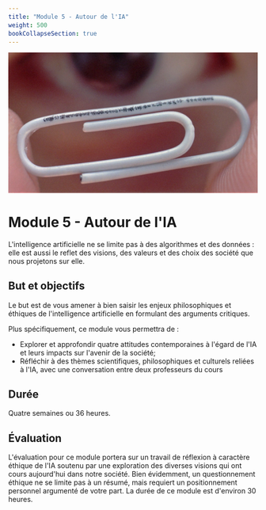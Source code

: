 ```yaml
---
title: "Module 5 - Autour de l'IA"
weight: 500
bookCollapseSection: true
---
```


![](/images/paperclip2.jpg)

# Module 5 - Autour de l'IA

L'intelligence artificielle ne se limite pas à des algorithmes et des
données : elle est aussi le reflet des visions, des valeurs et des choix des
société que nous projetons sur elle.

## But et objectifs

Le but est de vous amener à bien saisir les enjeux philosophiques et éthiques de
l'intelligence artificielle en formulant des arguments critiques.

Plus spécifiquement, ce module vous permettra de :

* Explorer et approfondir quatre attitudes contemporaines à l'égard de l'IA et leurs impacts sur l'avenir de la société;
* Réfléchir à des thèmes scientifiques, philosophiques et culturels reliées à l'IA, avec une conversation entre deux professeurs du cours

## Durée 

Quatre semaines ou 36 heures.

## Évaluation

L'évaluation pour ce module portera sur un travail de réflexion à caractère
éthique de l'IA soutenu par une exploration des diverses visions qui ont cours
aujourd'hui dans notre société. Bien évidemment, un questionnement éthique ne se
limite pas à un résumé, mais requiert un positionnement personnel argumenté de
votre part. La durée de ce module est d'environ 30 heures.

